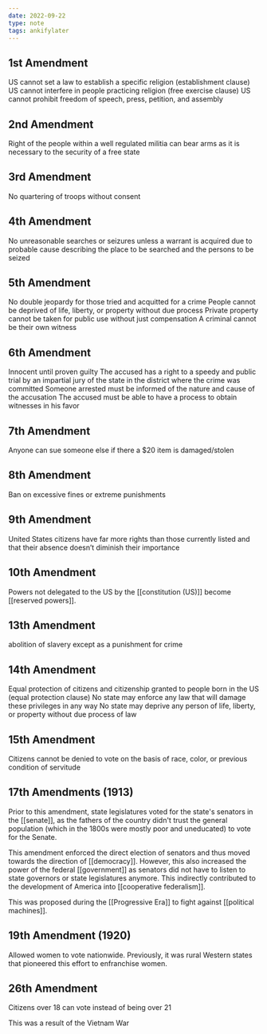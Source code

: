 ```yaml
---
date: 2022-09-22
type: note
tags: ankifylater
---
```


## 1st Amendment
US cannot set a law to establish a specific religion (establishment clause)
US cannot interfere in people practicing religion (free exercise clause)
US cannot prohibit freedom of speech, press, petition, and assembly

## 2nd Amendment
Right of the people within a well regulated militia can bear arms as it is necessary to the security of a free state

## 3rd Amendment
No quartering of troops without consent

## 4th Amendment
No unreasonable searches or seizures unless a warrant is acquired due to probable cause describing the place to be searched and the persons to be seized

## 5th Amendment
No double jeopardy for those tried and acquitted for a crime
People cannot be deprived of life, liberty, or property without due process
Private property cannot be taken for public use without just compensation
A criminal cannot be their own witness

## 6th Amendment
Innocent until proven guilty
The accused has a right to a speedy and public trial by an impartial jury of the state in the district where the crime was committed
Someone arrested must be informed of the nature and cause of the accusation
The accused must be able to have a process to obtain witnesses in his favor

## 7th Amendment
Anyone can sue someone else if there a $20 item is damaged/stolen

## 8th Amendment
Ban on excessive fines or extreme punishments

## 9th Amendment
United States citizens have far more rights than those currently listed and that their absence doesn’t diminish their importance

## 10th Amendment
Powers not delegated to the US by the [[constitution (US)]] become [[reserved powers]].

## 13th Amendment
abolition of slavery except as a punishment for crime

## 14th Amendment
Equal protection of citizens and citizenship granted to people born in the US (equal protection clause)
No state may enforce any law that will damage these privileges in any way
No state may deprive any person of life, liberty, or property without due process of law

## 15th Amendment
Citizens cannot be denied to vote on the basis of race, color, or previous condition of servitude

## 17th Amendments (1913)
Prior to this amendment, state legislatures voted for the state's senators in the [[senate]], as the fathers of the country didn't trust the general population (which in the 1800s were mostly poor and uneducated) to vote for the Senate.

This amendment enforced the direct election of senators and thus moved towards the direction of [[democracy]]. However, this also increased the power of the federal [[government]] as senators did not have to listen to state governors or state legislatures anymore. This indirectly contributed to the development of America into [[cooperative federalism]].

This was proposed during the [[Progressive Era]] to fight against [[political machines]].

## 19th Amendment (1920)
Allowed women to vote nationwide. Previously, it was rural Western states that pioneered this effort to enfranchise women.

## 26th Amendment
Citizens over 18 can vote instead of being over 21

This was a result of the Vietnam War
